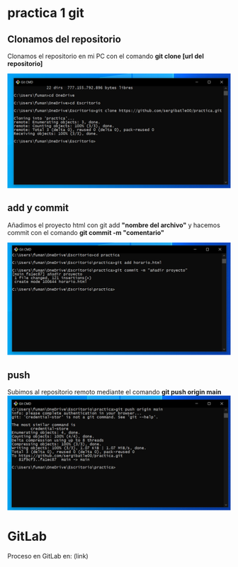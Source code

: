 # practica 1 git


## Clonamos del repositorio
Clonamos el repositorio en mi PC con el comando **git clone [url del repositorio]**

![1.png](https://github.com/sergibatle00/practica/blob/main/gitcap2/1.PNG)

## add y commit 
Añadimos el proyecto html con git add **"nombre del archivo"** y hacemos commit con el comando **git commit -m "comentario"**

![2.png](https://github.com/sergibatle00/practica/blob/main/gitcap2/2.PNG)

## push
Subimos al repositorio remoto mediante el comando **git push origin main**
![3.png](https://github.com/sergibatle00/practica/blob/main/gitcap2/3.PNG)

# GitLab
Proceso en GitLab en: (link)
